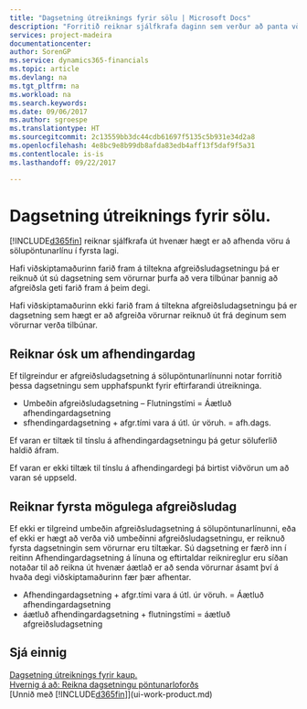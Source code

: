 ```yaml
---
title: "Dagsetning útreiknings fyrir sölu | Microsoft Docs"
description: "Forritið reiknar sjálfkrafa daginn sem verður að panta vöru svo hún sé til í birgðum á tilteknum degi. Þetta er dagsetningin sem vænta má þess að vara sem pöntuð er á tilteknum degi verði tiltæk til tínslu."
services: project-madeira
documentationcenter: 
author: SorenGP
ms.service: dynamics365-financials
ms.topic: article
ms.devlang: na
ms.tgt_pltfrm: na
ms.workload: na
ms.search.keywords: 
ms.date: 09/06/2017
ms.author: sgroespe
ms.translationtype: HT
ms.sourcegitcommit: 2c13559bb3dc44cdb61697f5135c5b931e34d2a8
ms.openlocfilehash: 4e8bc9e8b99db8afda83edb4aff13f5daf9f5a31
ms.contentlocale: is-is
ms.lasthandoff: 09/22/2017

---
```

# <a name="date-calculation-for-sales"></a>Dagsetning útreiknings fyrir sölu.
[!INCLUDE[d365fin](includes/d365fin_md.md)] reiknar sjálfkrafa út hvenær hægt er að afhenda vöru á sölupöntunarlínu í fyrsta lagi.

Hafi viðskiptamaðurinn farið fram á tiltekna afgreiðsludagsetningu þá er reiknuð út sú dagsetning sem vörurnar þurfa að vera tilbúnar þannig að afgreiðsla geti farið fram á þeim degi.

Hafi viðskiptamaðurinn ekki farið fram á tiltekna afgreiðsludagsetningu þá er dagsetning sem hægt er að afgreiða vörurnar reiknuð út frá deginum sem vörurnar verða tilbúnar.

## <a name="calculating-a-requested-delivery-date"></a>Reiknar ósk um afhendingardag
Ef tilgreindur er afgreiðsludagsetning á sölupöntunarlínunni notar forritið þessa dagsetningu sem upphafspunkt fyrir eftirfarandi útreikninga.

- Umbeðin afgreiðsludagsetning – Flutningstími = Áætluð afhendingardagsetning
- sfhendingardagsetning + afgr.tími vara á útl. úr vöruh. = afh.dags.

Ef varan er tiltæk til tínslu á afhendingardagsetningu þá getur söluferlið haldið áfram.

Ef varan er ekki tiltæk til tínslu á afhendingardegi þá birtist viðvörun um að varan sé uppseld.

## <a name="calculating-the-earliest-possible-delivery-date"></a>Reiknar fyrsta mögulega afgreiðsludag
Ef ekki er tilgreind umbeðin afgreiðsludagsetning á sölupöntunarlínunni, eða ef ekki er hægt að verða við umbeðinni afgreiðsludagsetningu, er reiknuð fyrsta dagsetningin sem vörurnar eru tiltækar. Sú dagsetning er færð inn í reitinn Afhendingardagsetning á línuna og eftirtaldar reiknireglur eru síðan notaðar til að reikna út hvenær áætlað er að senda vörurnar ásamt því á hvaða degi viðskiptamaðurinn fær þær afhentar.

- Afhendingardagsetning + afgr.tími vara á útl. úr vöruh. = Áætluð afhendingardagsetning
- áætluð afhendingardagsetning + flutningstími = áætluð afgreiðsludagsetning


## <a name="see-also"></a>Sjá einnig  
 [Dagsetning útreiknings fyrir kaup.](purchasing-date-calculation-for-purchases.md)   
 [Hvernig á að: Reikna dagsetningu pöntunarloforðs](sales-how-to-calculate-order-promising-dates.md)  
 [Unnið með [!INCLUDE[d365fin](includes/d365fin_md.md)]](ui-work-product.md)

